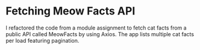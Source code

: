 # Fetching Meow Facts API

I refactored the code from a module assignment to fetch cat facts from a public API called MeowFacts by using Axios. The app lists multiple cat facts per load featuring pagination.
